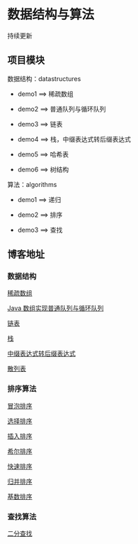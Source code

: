 # 数据结构与算法

持续更新

## 项目模块

数据结构：datastructures

- demo1 ==> 稀疏数组

- demo2 ==> 普通队列与循环队列

- demo3 ==> 链表

- demo4 ==> 栈，中缀表达式转后缀表达式

- demo5 ==> 哈希表

- demo6 ==> 树结构

算法：algorithms

- demo1 ==> 递归

- demo2 ==> 排序

- demo3 ==> 查找

## 博客地址

### 数据结构

[稀疏数组](https://blog.csdn.net/qq_44713454/article/details/108570361)

[Java 数组实现普通队列与循环队列](https://blog.csdn.net/qq_44713454/article/details/108628439)

[链表](https://blog.csdn.net/qq_44713454/article/details/108803499)

[栈](https://blog.csdn.net/qq_44713454/article/details/108831105)

[中缀表达式转后缀表达式](https://blog.csdn.net/qq_44713454/article/details/108834358)

[散列表](https://blog.csdn.net/qq_44713454/article/details/108995013)

### 排序算法

[冒泡排序](https://blog.csdn.net/qq_44713454/article/details/108939037)

[选择排序](https://blog.csdn.net/qq_44713454/article/details/108940642)

[插入排序](https://blog.csdn.net/qq_44713454/article/details/108941011)

[希尔排序](https://blog.csdn.net/qq_44713454/article/details/108942028)

[快速排序](https://blog.csdn.net/qq_44713454/article/details/108942418)

[归并排序](https://blog.csdn.net/qq_44713454/article/details/108961620)

[基数排序](https://blog.csdn.net/qq_44713454/article/details/108966724)

### 查找算法

[二分查找](https://blog.csdn.net/qq_44713454/article/details/108977756)